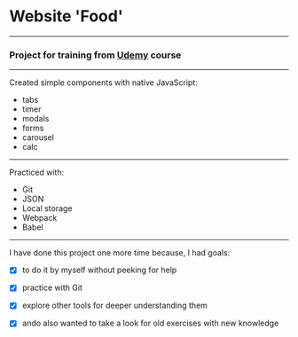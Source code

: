 # Website 'Food'
****
### Project for training from [Udemy][1] course
----
Created simple components with native JavaScript:
- tabs
- timer
- modals
- forms
- carousel
- calc
---
Practiced with:
- Git
- JSON
- Local storage
- Webpack
- Babel
----
I have done this project one more time because, I had goals:
- [x] to do it by myself without peeking for help
- [x] practice with Git
- [x] explore other tools for deeper understanding them
- [x] ando also wanted to take a look for old exercises with new knowledge






[1]: https://www.udemy.com/course/javascript_full